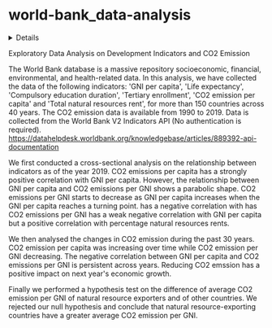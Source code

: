 # world-bank_data-analysis

<details>
  <img src="https://github.com/dottieshuangzhang/world-bank_data-analysis/blob/main/world%20bank%20data.PNG" name="CO2 per capita">
</details>
  
Exploratory Data Analysis on Development Indicators and CO2 Emission

The World Bank database is a massive repository socioeconomic, financial, environmental, and health-related data. In this analysis, we have collected the data of the following indicators: 'GNI per capita', 'Life expectancy', 'Compulsory education duration', 'Tertiary enrollment', 'CO2 emission per capita' and 'Total natural resources rent', for more than 150 countries across 40 years. The CO2 emission data is available from 1990 to 2019. Data is collected from the World Bank V2 Indicators API (No authentication is required).
https://datahelpdesk.worldbank.org/knowledgebase/articles/889392-api-documentation

We first conducted a cross-sectional analysis on the relationship between indicators as of the year 2019. CO2 emissions per capita has a strongly positive correlation with GNI per capita. However, the relationship between GNI per capita and CO2 emissions per GNI shows a parabolic shape. CO2 emissions per GNI starts to decrease as GNI per capita increases when the GNI per capita reaches a turning point. has a negative correlation with has CO2 emissions per GNI has a weak negative correlation with GNI per capita but a positive correlation with percentage natural resources rents.

We then analysed the changes in CO2 emission during the past 30 years. CO2 emission per capita was increasing over time while CO2 emission per GNI decreasing. The negative correlation between GNI per capita and CO2 emissions per GNI is persistent across years. Reducing CO2 emssion has a positive impact on next year's economic growth.

Finally we performed a hypothesis test on the difference of average CO2 emission per GNI of natural resource exporters and of other countries. We rejected our null hypothesis and conclude that natural resource-exporting countries have a greater average CO2 emission per GNI.
